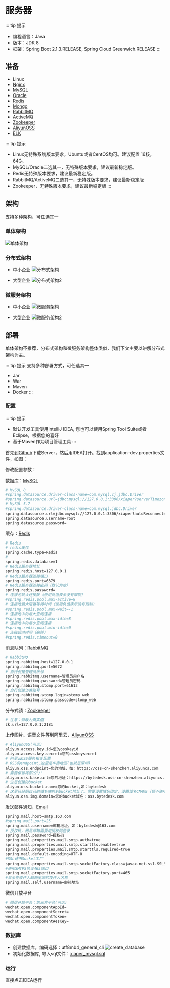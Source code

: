 # 服务器

::: tip 提示

* 编程语言：Java
* 版本：JDK 8
* 框架：Spring Boot 2.1.3.RELEASE, Spring Cloud Greenwich.RELEASE
:::

## 准备

* Linux
* [Nginx](/component/nginx.md)
* [MySQL](/component/mysql.md)
* [Oracle](/component/oracle.md)
* [Redis](/component/redis.md)
* [Mongo](/component/mongo.md)
* [RabbitMQ](/component/rabbitmq.md)
* [ActiveMQ](/component/activemq.md)
* [Zookeeper](/component/zookeeper.md)
* [AliyunOSS](/component/aliyunoss.md)
* [ELK](/other/elk.md)

::: tip 提示

* Linux无特殊系统版本要求，Ubuntu或者CentOS均可。建议配置 16核，64G。
* MySQL/Oracle二选其一，无特殊版本要求，建议最新稳定版。
* Redis无特殊版本要求，建议最新稳定版。
* RabbitMQ/ActiveMQ二选其一，无特殊版本要求，建议最新稳定版
* Zookeeper，无特殊版本要求，建议最新稳定版
:::

## 架构

支持多种架构，可任选其一
<!-- TODO: 高并发、高可用、易伸缩、可扩展、安全 -->

### 单体架构

![单体架构](/xiaper.io/architechture-sole.png)

### 分布式架构

* 中小企业
![分布式架构](/xiaper.io/architechture-cluster.png)

* 大型企业
![分布式架构2](/xiaper.io/architechture-cluster2.png)

### 微服务架构

* 中小企业
![微服务架构](/xiaper.io/architechture-service.png)

* 大型企业
![微服务架构2](/xiaper.io/architechture-service2.png)

## 部署

单体架构不推荐，分布式架构和微服务架构整体类似，我们下文主要以讲解分布式架构为主。

::: tip 提示
支持多种部署方式，可任选其一

* Jar
* War
* Maven
* Docker
:::

<!-- TODO: ### 源码 -->
<!-- TODO: War -->
<!-- TODO: ### Docker -->
<!-- TODO:开发vuepress插件：支持客服和聊天 -->

### 配置

::: tip 提示

* 默认开发工具使用IntelliJ IDEA, 您也可以使用Spring Tool Suite或者Eclipse，根据您的喜好
* 基于Maven作为项目管理工具
:::

<!-- 
首先到[starter](https://start.spring.io/)创建初始化Maven项目, 如图：
![start-spring-project](/xiaper.io/start-spring-project.jpg) 
-->

首先到[Github](https://github.com/xiaper/server)下载Server，然后用IDEA打开。找到application-dev.properties文件，如图：
<img :src="$withBase('/application-dev.jpg')" style="width:350px;"/>

修改配置参数：

数据库：[MySQL](./component/mysql.md)

``` bash
# MySQL 8
#spring.datasource.driver-class-name=com.mysql.cj.jdbc.Driver
#spring.datasource.url=jdbc:mysql://127.0.0.1:3306/xiaper?serverTimezone=GMT%2B8&useUnicode=true&autoReconnect=true&characterEncoding=utf8&useSSL=true
# MySQL 5.7
#spring.datasource.driver-class-name=com.mysql.jdbc.Driver
spring.datasource.url=jdbc:mysql://127.0.0.1:3306/xiaper?autoReconnect=true&characterEncoding=utf8&useSSL=true
spring.datasource.username=root
spring.datasource.password=
```

缓存：[Redis](./component/redis.md)

``` bash
# Redis
# redis缓存
spring.cache.type=Redis
#
spring.redis.database=1
# Redis服务器地址
spring.redis.host=127.0.0.1
# Redis服务器连接端口
spring.redis.port=6379
# Redis服务器连接密码（默认为空）
spring.redis.password=
# 连接池最大连接数（使用负值表示没有限制）
#spring.redis.pool.max-active=8
# 连接池最大阻塞等待时间（使用负值表示没有限制）
#spring.redis.pool.max-wait=-1
# 连接池中的最大空闲连接
#spring.redis.pool.max-idle=8
# 连接池中的最小空闲连接
#spring.redis.pool.min-idle=0
# 连接超时时间（毫秒）
#spring.redis.timeout=0
```

消息队列：[RabbitMQ](./component/rabbitmq.md)

``` bash
# RabbitMQ
spring.rabbitmq.host=127.0.0.1
spring.rabbitmq.port=5672
# 自行创建管理员账号
spring.rabbitmq.username=管理员用户名
spring.rabbitmq.password=管理员密码
spring.rabbitmq.stomp.port=61613
# 自行创建访客账号
spring.rabbitmq.stomp.login=stomp_web
spring.rabbitmq.stomp.passcode=stomp_web
```

分布式锁：[Zookeeper](./component/zookeeper.md)

``` bash
# 注意：修改为真实值
zk.url=127.0.0.1:2181
```

上传图片、语音文件等到阿里云，[AliyunOSS](./component/aliyunoss.md)

``` bash
# AliyunOSS(可选)
aliyun.access.key.id=您的osskeyid
aliyun.access.key.secret=您的osskeysecret
# 阿里云OSS服务相关配置
# OSS的endpoint,这里是华南地区(也就是深圳)
aliyun.oss.endpoint=您的地址，如：https://oss-cn-shenzhen.aliyuncs.com
# 需要保留尾部的"/"
aliyun.oss.base.url=您的地址：https://bytedesk.oss-cn-shenzhen.aliyuncs.com/
# 这是创建的bucket
aliyun.oss.bucket.name=您的bucket,如：bytedesk
# 这里已经把自己的域名映射到bucket地址了。需要设置域名绑定，设置域名CNAME（暂不使用）
aliyun.oss.img.domain=您的bucket域名：oss.bytedesk.com
```

发送邮件通知，[Email](./component/email.md)

``` bash
spring.mail.host=smtp.163.com
#spring.mail.port=25
spring.mail.username=邮箱地址，如：bytedesk@163.com
# 授权码，网易邮箱需要用授权码登录
spring.mail.password=授权码
spring.mail.properties.mail.smtp.auth=true
spring.mail.properties.mail.smtp.starttls.enable=true
spring.mail.properties.mail.smtp.starttls.required=true
spring.mail.default-encoding=UTF-8
#SSL证书Socket工厂
spring.mail.properties.mail.smtp.socketFactory.class=javax.net.ssl.SSLSocketFactory
#使用SMTPS协议465端口
spring.mail.properties.mail.smtp.socketFactory.port=465
#显示在收件人邮箱里面的发件人名称
spring.mail.self.username=邮箱地址
```

微信开放平台

``` bash
# 微信开放平台：第三方平台(可选)
wechat.open.componentAppId=
wechat.open.componentSecret=
wechat.open.componentToken=
wechat.open.componentAesKey=
```

### 数据库

* 创建数据库，编码选择：utf8mb4_general_cli
![create_database](/xiaper.io/create_database.png)
* 初始化数据库, 导入sql文件：[xiaper_mysql.sql](https://github.com/xiaper/server/blob/master/sql/xiaper_mysql.sql)

### 运行

直接点击IDEA运行


<!-- 
## 其他

### 关于图片、文件、语音、视频消息

### 关于业务系统账号体系与IM账号体系整合 
-->
